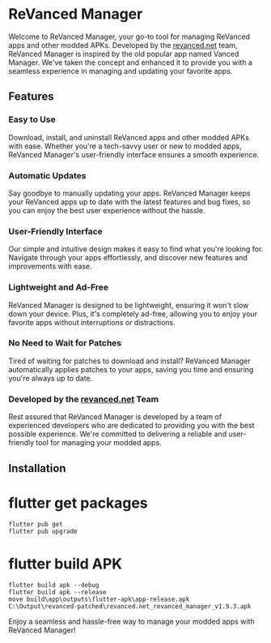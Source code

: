# ReVanced Manager

Welcome to ReVanced Manager, your go-to tool for managing ReVanced apps and other modded APKs. Developed by the [revanced.net](https://revanced.net) team, ReVanced Manager is inspired by the old popular app named Vanced Manager. We've taken the concept and enhanced it to provide you with a seamless experience in managing and updating your favorite apps.

## Features

### Easy to Use
Download, install, and uninstall ReVanced apps and other modded APKs with ease. Whether you're a tech-savvy user or new to modded apps, ReVanced Manager's user-friendly interface ensures a smooth experience.

### Automatic Updates
Say goodbye to manually updating your apps. ReVanced Manager keeps your ReVanced apps up to date with the latest features and bug fixes, so you can enjoy the best user experience without the hassle.

### User-Friendly Interface
Our simple and intuitive design makes it easy to find what you're looking for. Navigate through your apps effortlessly, and discover new features and improvements with ease.

### Lightweight and Ad-Free
ReVanced Manager is designed to be lightweight, ensuring it won't slow down your device. Plus, it's completely ad-free, allowing you to enjoy your favorite apps without interruptions or distractions.

### No Need to Wait for Patches
Tired of waiting for patches to download and install? ReVanced Manager automatically applies patches to your apps, saving you time and ensuring you're always up to date.

### Developed by the [revanced.net](https://revanced.net) Team
Rest assured that ReVanced Manager is developed by a team of experienced developers who are dedicated to providing you with the best possible experience. We're committed to delivering a reliable and user-friendly tool for managing your modded apps.

## Installation


# flutter get packages
```shell
flutter pub get
flutter pub upgrade
```

# flutter build APK
```shell
flutter build apk --debug
flutter build apk --release
move build\app\outputs\flutter-apk\app-release.apk  C:\Output\revanced-patched\revanced.net_revanced_manager_v1.9.3.apk
```





Enjoy a seamless and hassle-free way to manage your modded apps with ReVanced Manager!
